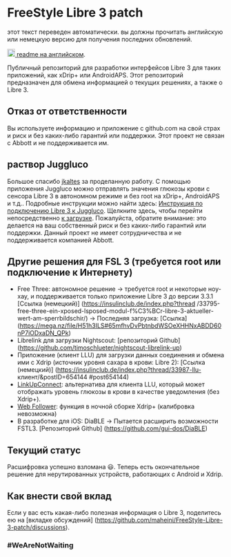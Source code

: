 
# FreeStyle Libre 3 patch

этот текст переведен автоматически. вы должны прочитать английскую или немецкую версию для получения последних обновлений.

<a href="README.md"><img alt="EN" src="https://user-images.githubusercontent.com/65506676/190852356-073bf576-6e3a-45f3-a658-be1c4a8d7286.png" width="18px" /> readme на английском</a>.

Публичный репозиторий для разработки интерфейсов Libre 3 для таких приложений, как xDrip+ или AndroidAPS. Этот репозиторий предназначен для обмена информацией о текущих решениях, а также о Libre 3.

## Отказ от ответственности

Вы используете информацию и приложение с github.com на свой страх и риск и без каких-либо гарантий или поддержки. Этот проект не связан с Abbott и не поддерживается им.

## раствор Juggluco

Большое спасибо [jkaltes](https://www.juggluco.nl/) за проделанную работу. С помощью приложения Juggluco можно отправлять значения глюкозы крови с сенсора Libre 3 в автономном режиме и без root на xDrip+, AndroidAPS и т.д.. Подробные инструкции можно найти здесь: [Инструкция по подключению Libre 3 к Juggluco](./Juggluco-solution/instructions/en/instructions.md). Щелкните здесь, чтобы перейти непосредственно [к загрузке](https://www.juggluco.nl/Juggluco/download.html). Пожалуйста, обратите внимание: это делается на ваш собственный риск и без каких-либо гарантий или поддержки. Данный проект не имеет сотрудничества и не поддерживается компанией Abbott.

## Другие решения для FSL 3 (требуется root или подключение к Интернету)

- Free Three: автономное решение -> требуется root и некоторые ноу-хау, и поддерживается только приложение Libre 3 до версии 3.3.1 [Ссылка (немецкий)] (https://insulinclub.de/index.php?thread /33795-free-three-ein-xposed-lsposed-modul-f%C3%BCr-libre-3-aktueller-wert-am-sperrbildschir/)
       -> Последняя загрузка: [Ссылка] (https://mega.nz/file/H51h3ILS#65mfhvDvPbtnbdWSOeXHHNxABDD60nP7iODxaDN_QPk)
- Librelink для загрузки Nightscout: [репозиторий Github] (https://github.com/timoschlueter/nightscout-librelink-up)
- Приложение (клиент LLU) для загрузки данных соединения и обмена ими с Xdrip (источник уровня сахара в крови: Libre 2): [Ссылка (немецкий)] (https://insulinclub.de/index.php?thread/33987-llu- клиент/&postID=654144 #post654144)
- [LinkUpConnect](https://github.com/cmtjk/LinkUpConnect): альтернатива для клиента LLU, который может отображать уровень глюкозы в крови в качестве уведомления (без Xdrip+).
- [Web Follower](https://xdrip.readthedocs.io/en/latest/install/webfollower/): функция в ночной сборке Xdrip+ (калибровка невозможна)
- В разработке для iOS: DiaBLE -> Пытается расширить возможности FSTL3. [Репозиторий Github] (https://github.com/gui-dos/DiaBLE)

## Текущий статус

Расшифровка успешно взломана :smiley:. Теперь есть окончательное решение для нерутированных устройств, работающих с Android и Xdrip.

## Как внести свой вклад

Если у вас есть какая-либо полезная информация о Libre 3, поделитесь ею на [вкладке обсуждений] (https://github.com/maheini/FreeStyle-Libre-3-patch/discussions).

### #WeAreNotWaiting